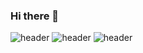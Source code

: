 ### Hi there 👋

<!--
**chaengni/chaengni** is a ✨ _special_ ✨ repository because its `README.md` (this file) appears on your GitHub profile.

Here are some ideas to get you started:

- 🔭 I’m currently working on ...
- 🌱 I’m currently learning ...
- 👯 I’m looking to collaborate on ...
- 🤔 I’m looking for help with ...
- 💬 Ask me about ...
- 📫 How to reach me: ...
- 😄 Pronouns: ...
- ⚡ Fun fact: ...
-->
![header](https://capsule-render.vercel.app/api?type=waving&text=Welcome&color=bae1ff)
![header](https://capsule-render.vercel.app/api?type=waving&text=Welcome&color=ffb3ba)
![header](https://capsule-render.vercel.app/api?type=waving&text=Welcome&color=ee5d6c)
